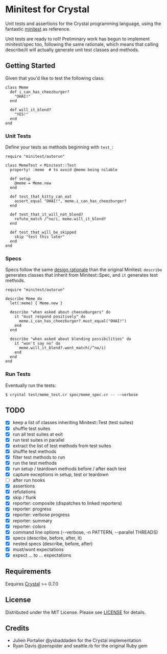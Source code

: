 # Minitest for Crystal

Unit tests and assertions for the Crystal programming language, using the
fantastic [minitest](https://github.com/seattlerb/minitest) as reference.

Unit tests are ready to roll! Preliminary work has begun to implement
minitest/spec too, following the same rationale, which means that calling
describe/it will actually generate unit test classes and methods.

## Getting Started

Given that you'd like to test the following class:

```crystal
class Meme
  def i_can_has_cheezburger?
    "OHAI!"
  end

  def will_it_blend?
    "YES!"
  end
end
```

### Unit Tests

Define your tests as methods beginning with `test_`:

```crystal
require "minitest/autorun"

class MemeTest < Minitest::Test
  property! :meme  # to avoid @meme being nilable

  def setup
    @meme = Meme.new
  end

  def test_that_kitty_can_eat
    assert_equal "OHAI!", meme.i_can_has_cheezburger?
  end

  def test_that_it_will_not_blend?
    refute_match /^no/i, meme.will_it_blend?
  end

  def test_that_will_be_skipped
    skip "test this later"
  end
end
```

### Specs

Specs follow the same
[design rationale](https://github.com/seattlerb/minitest/blob/master/design_rationale.rb)
than the original Minitest: `describe` generates classes that inherit from
Minitest::Spec, and `it` generates test methods.

```crystal
require "minitest/autorun"

describe Meme do
  let(:meme) { Meme.new }

  describe "when asked about cheeseburgers" do
    it "must respond positively" do
      meme.i_can_has_cheezburger?.must_equal("OHAI!")
    end
  end

  describe "when asked about blending possibilities" do
    it "won't say no" do
      meme.will_it_blend?.wont_match(/^no/i)
    end
  end
end
```

### Run Tests

Eventually run the tests:

```
$ crystal test/meme_test.cr spec/meme_spec.cr -- --verbose
```

## TODO

- [x] keep a list of classes inheriting Minitest::Test (test suites)
- [x] shuffle test suites
- [x] run all test suites at exit
- [x] run test suites in parallel
- [x] extract the list of test methods from test suites
- [x] shuffle test methods
- [x] filter test methods to run
- [x] run the test methods
- [x] run setup / teardown methods before / after each test
- [x] capture exceptions in setup, test or teardown
- [ ] after run hooks
- [x] assertions
- [x] refutations
- [x] skip / flunk
- [x] reporter: composite (dispatches to linked reporters)
- [x] reporter: progress
- [x] reporter: verbose progress
- [x] reporter: summary
- [x] reporter: colors
- [x] command line options (--verbose, -n PATTERN, --parallel THREADS)
- [x] specs (describe, before, after, it)
- [x] nested specs (describe, before, after)
- [x] must/wont expectations
- [x] expect ... to ... expectations

## Requirements

Eequires [Crystal](http://crystal-lang.org) >= 0.7.0

## License

Distributed under the MIT License. Please see
[LICENSE](https://github.com/ysbaddaden/minitest.cr/tree/master/LICENSE) for details.

## Credits

- Julien Portalier @ysbaddaden for the Crystal implementation
- Ryan Davis @zenspider and seattle.rb for the original Ruby gem
